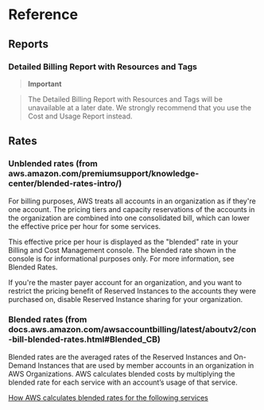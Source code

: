 # Reference

## Reports ##

### Detailed Billing Report with Resources and Tags ###

> **Important**

> The Detailed Billing Report with Resources and Tags will be
> unavailable at a later date. We strongly recommend that you use the
> Cost and Usage Report instead.

## Rates ##

### Unblended rates (from aws.amazon.com/premiumsupport/knowledge-center/blended-rates-intro/) ###

For billing purposes, AWS treats all accounts in an organization as if
they're one account. The pricing tiers and capacity reservations of
the accounts in the organization are combined into one consolidated
bill, which can lower the effective price per hour for some services.

This effective price per hour is displayed as the "blended" rate in
your Billing and Cost Management console. The blended rate shown in
the console is for informational purposes only. For more information,
see Blended Rates.

If you're the master payer account for an organization, and you want
to restrict the pricing benefit of Reserved Instances to the accounts
they were purchased on, disable Reserved Instance sharing for your
organization.

### Blended rates (from docs.aws.amazon.com/awsaccountbilling/latest/aboutv2/con-bill-blended-rates.html#Blended_CB) ###

Blended rates are the averaged rates of the Reserved Instances and
On-Demand Instances that are used by member accounts in an
organization in AWS Organizations. AWS calculates blended costs by
multiplying the blended rate for each service with an account’s usage
of that service. 

[How AWS calculates blended rates for the following services](https://docs.aws.amazon.com/awsaccountbilling/latest/aboutv2/con-bill-blended-rates.html#Blended_CB)

